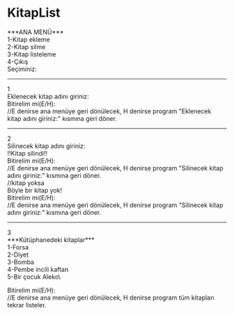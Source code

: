 # KitapList

\*\*\*ANA MENÜ\*\*\*\
1-Kitap ekleme\
2-Kitap silme\
3-Kitap listeleme\
4-Çıkış\
Seçiminiz:

-----------------------
1\
Eklenecek kitap adını giriniz:\
Bitirelim mi(E/H):\
//E denirse ana menüye geri dönülecek, H denirse program "Eklenecek kitap adını giriniz:" kısmına geri döner.

-----------------------
2\
Silinecek kitap adını giriniz:\
!!Kitap silindi!!\
Bitirelim mi(E/H):\
//E denirse ana menüye geri dönülecek, H denirse program "Silinecek kitap adını giriniz:" kısmına geri döner.\
//kitap yoksa\
Böyle bir kitap yok!\
Bitirelim mi(E/H):\
//E denirse ana menüye geri dönülecek, H denirse program "Silinecek kitap adını giriniz:" kısmına geri döner.

-----------------------
3\
\*\*\*Kütüphanedeki kitaplar\*\*\*\
1-Forsa\
2-Diyet\
3-Bomba\
4-Pembe incili kaftan\
5-Bir çocuk Aleko\

Bitirelim mi(E/H):\
//E denirse ana menüye geri dönülecek, H denirse program tüm kitapları tekrar listeler.
